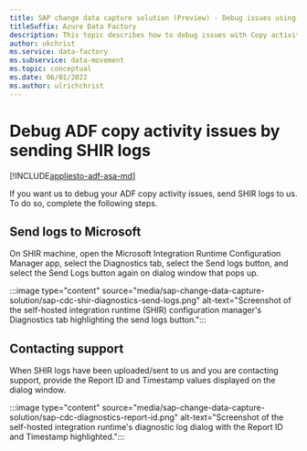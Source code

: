```yaml
---
title: SAP change data capture solution (Preview) - Debug issues using SHIR logs
titleSuffix: Azure Data Factory
description: This topic describes how to debug issues with Copy activity for SAP change data capture (Preview) using self-hosted integration runtime (SHIR) logs in Azure Data Factory.
author: ukchrist
ms.service: data-factory
ms.subservice: data-movement
ms.topic: conceptual
ms.date: 06/01/2022
ms.author: ulrichchrist
---
```


# Debug ADF copy activity issues by sending SHIR logs

[!INCLUDE[appliesto-adf-asa-md](includes/appliesto-adf-asa-md.md)]

If you want us to debug your ADF copy activity issues, send SHIR logs to us.  To do so, complete the following steps.

## Send logs to Microsoft

On SHIR machine, open the Microsoft Integration Runtime Configuration Manager app, select the Diagnostics tab, select the Send logs button, and select the Send Logs button again on dialog window that pops up.

:::image type="content" source="media/sap-change-data-capture-solution/sap-cdc-shir-diagnostics-send-logs.png" alt-text="Screenshot of the self-hosted integration runtime (SHIR) configuration manager's Diagnostics tab highlighting the send logs button.":::

## Contacting support

When SHIR logs have been uploaded/sent to us and you are contacting support, provide the Report ID and Timestamp values displayed on the dialog window.

:::image type="content" source="media/sap-change-data-capture-solution/sap-cdc-diagnostics-report-id.png" alt-text="Screenshot of the self-hosted integration runtime's diagnostic log dialog with the Report ID and Timestamp highlighted.":::

